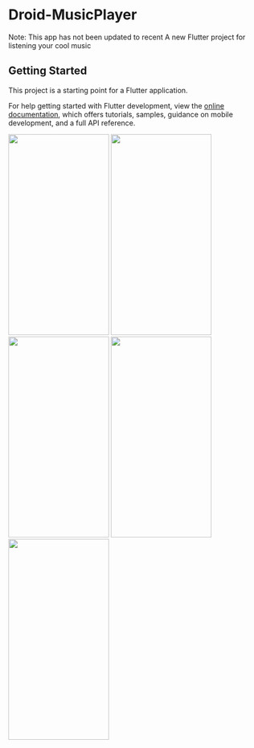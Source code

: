 # Droid-MusicPlayer

Note: This app has not been updated to recent 
A new Flutter project for listening your cool music

## Getting Started

This project is a starting point for a Flutter application.

For help getting started with Flutter development, view the
[online documentation](https://docs.flutter.dev/), which offers tutorials,
samples, guidance on mobile development, and a full API reference.

<img src="https://user-images.githubusercontent.com/57621833/221381672-1c8f8247-9476-4d87-a1b2-1dde718adf41.png" data-canonical-src="https://user-images.githubusercontent.com/57621833/221381672-1c8f8247-9476-4d87-a1b2-1dde718adf41.png" width="200" height="400" />
<img src="https://user-images.githubusercontent.com/57621833/221381678-121aaf66-77cb-44bc-a6ef-be2eaeb3d0b8.png" data-canonical-src="https://user-images.githubusercontent.com/57621833/221381678-121aaf66-77cb-44bc-a6ef-be2eaeb3d0b8.png" width="200" height="400" />
<img src="https://user-images.githubusercontent.com/57621833/221381682-19fb4d04-65be-472e-ab9d-e03c1f8c9a26.png" data-canonical-src="https://user-images.githubusercontent.com/57621833/221381682-19fb4d04-65be-472e-ab9d-e03c1f8c9a26.png" width="200" height="400" />
<img src="https://user-images.githubusercontent.com/57621833/221381684-a7a2bde7-0606-4efd-883a-85477974dc1c.png" data-canonical-src="https://user-images.githubusercontent.com/57621833/221381684-a7a2bde7-0606-4efd-883a-85477974dc1c.png" width="200" height="400" />
<img src="https://user-images.githubusercontent.com/57621833/221381688-946ec5cb-be29-4216-9f39-2679ae171c6e.png" data-canonical-src="https://user-images.githubusercontent.com/57621833/221381688-946ec5cb-be29-4216-9f39-2679ae171c6e.png" width="200" height="400" />

